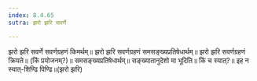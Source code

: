 ```yaml
---
index: 8.4.65
sutra: झरो झरि सवर्णे

---
```

 झरो झरि सवर्णे सवर्णग्रहणं किमर्थम्॥ झरो झरि सवर्णग्रहणं समसङ्ख्यप्रतिषेधार्थम्॥ झरो झरि सवर्णग्रहणं क्रियते॥ (किं प्रयोजनम्?)॥ समसङ्ख्यप्रतिषेधार्थम्॥ सङ्ख्यातानुदेशो मा भूदिति॥ किं च स्यात्?॥ इह न स्यात्-शिण्ढि पिण्ढि॥(झरो झरि) 
